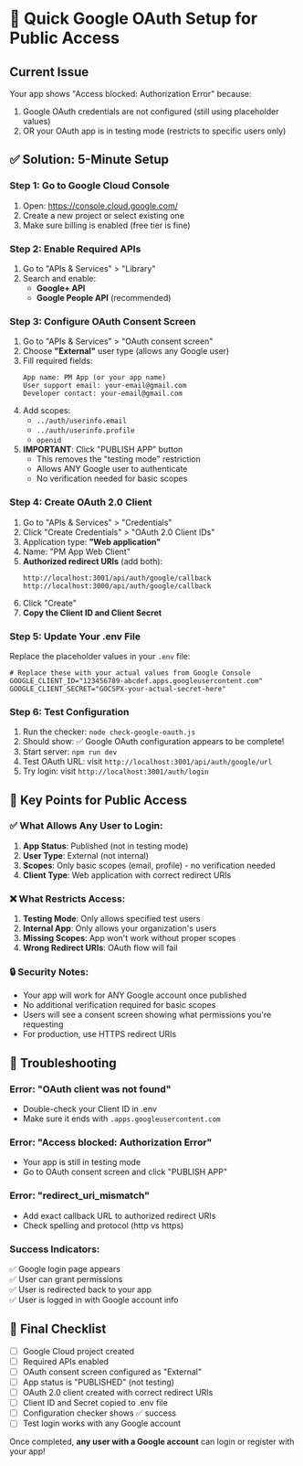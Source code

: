# 🚀 Quick Google OAuth Setup for Public Access

## Current Issue
Your app shows "Access blocked: Authorization Error" because:
1. Google OAuth credentials are not configured (still using placeholder values)
2. OR your OAuth app is in testing mode (restricts to specific users only)

## ✅ Solution: 5-Minute Setup

### Step 1: Go to Google Cloud Console
1. Open: https://console.cloud.google.com/
2. Create a new project or select existing one
3. Make sure billing is enabled (free tier is fine)

### Step 2: Enable Required APIs
1. Go to "APIs & Services" > "Library"
2. Search and enable:
   - **Google+ API**
   - **Google People API** (recommended)

### Step 3: Configure OAuth Consent Screen
1. Go to "APIs & Services" > "OAuth consent screen"
2. Choose **"External"** user type (allows any Google user)
3. Fill required fields:
   ```
   App name: PM App (or your app name)
   User support email: your-email@gmail.com
   Developer contact: your-email@gmail.com
   ```
4. Add scopes:
   - `../auth/userinfo.email`
   - `../auth/userinfo.profile`
   - `openid`
5. **IMPORTANT**: Click "PUBLISH APP" button
   - This removes the "testing mode" restriction
   - Allows ANY Google user to authenticate
   - No verification needed for basic scopes

### Step 4: Create OAuth 2.0 Client
1. Go to "APIs & Services" > "Credentials"
2. Click "Create Credentials" > "OAuth 2.0 Client IDs"
3. Application type: **"Web application"**
4. Name: "PM App Web Client"
5. **Authorized redirect URIs** (add both):
   ```
   http://localhost:3001/api/auth/google/callback
   http://localhost:3000/api/auth/google/callback
   ```
6. Click "Create"
7. **Copy the Client ID and Client Secret**

### Step 5: Update Your .env File
Replace the placeholder values in your `.env` file:

```env
# Replace these with your actual values from Google Console
GOOGLE_CLIENT_ID="123456789-abcdef.apps.googleusercontent.com"
GOOGLE_CLIENT_SECRET="GOCSPX-your-actual-secret-here"
```

### Step 6: Test Configuration
1. Run the checker: `node check-google-oauth.js`
2. Should show: ✅ Google OAuth configuration appears to be complete!
3. Start server: `npm run dev`
4. Test OAuth URL: visit `http://localhost:3001/api/auth/google/url`
5. Try login: visit `http://localhost:3001/auth/login`

## 🎯 Key Points for Public Access

### ✅ What Allows Any User to Login:
1. **App Status**: Published (not in testing mode)
2. **User Type**: External (not internal)
3. **Scopes**: Only basic scopes (email, profile) - no verification needed
4. **Client Type**: Web application with correct redirect URIs

### ❌ What Restricts Access:
1. **Testing Mode**: Only allows specified test users
2. **Internal App**: Only allows your organization's users
3. **Missing Scopes**: App won't work without proper scopes
4. **Wrong Redirect URIs**: OAuth flow will fail

### 🔒 Security Notes:
- Your app will work for ANY Google account once published
- No additional verification required for basic scopes
- Users will see a consent screen showing what permissions you're requesting
- For production, use HTTPS redirect URIs

## 🐛 Troubleshooting

### Error: "OAuth client was not found"
- Double-check your Client ID in .env
- Make sure it ends with `.apps.googleusercontent.com`

### Error: "Access blocked: Authorization Error"
- Your app is still in testing mode
- Go to OAuth consent screen and click "PUBLISH APP"

### Error: "redirect_uri_mismatch"
- Add exact callback URL to authorized redirect URIs
- Check spelling and protocol (http vs https)

### Success Indicators:
✅ Google login page appears  
✅ User can grant permissions  
✅ User is redirected back to your app  
✅ User is logged in with Google account info  

## 📝 Final Checklist

- [ ] Google Cloud project created
- [ ] Required APIs enabled
- [ ] OAuth consent screen configured as "External"
- [ ] App status is "PUBLISHED" (not testing)
- [ ] OAuth 2.0 client created with correct redirect URIs
- [ ] Client ID and Secret copied to .env file
- [ ] Configuration checker shows ✅ success
- [ ] Test login works with any Google account

Once completed, **any user with a Google account** can login or register with your app!
